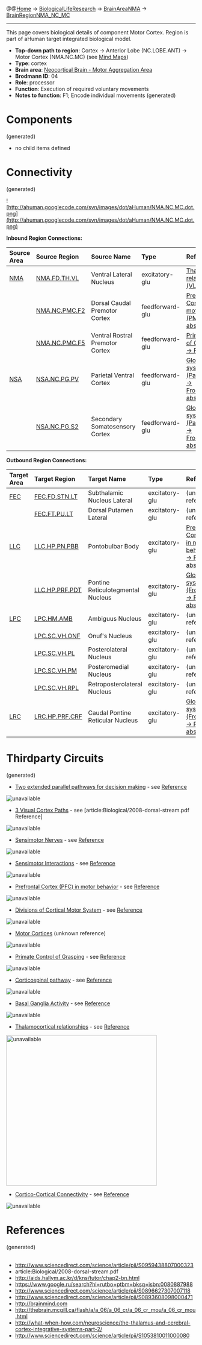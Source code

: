 @@[Home](Home.md) -> [BiologicalLifeResearch](BiologicalLifeResearch.md) -> [BrainAreaNMA](BrainAreaNMA.md) -> [BrainRegionNMA\_NC\_MC](BrainRegionNMA_NC_MC.md)

---


This page covers biological details of component Motor Cortex.
Region is part of aHuman target integrated biological model.

  * **Top-down path to region**: Cortex -> Anterior Lobe (NC.LOBE.ANT) -> Motor Cortex (NMA.NC.MC) (see [Mind Maps](OverallMindMaps.md))
  * **Type**: cortex
  * **Brain area**: [Neocortical Brain - Motor Aggregation Area](BrainAreaNMA.md)
  * **Brodmann ID**: 04
  * **Role**: processor
  * **Function**: Execution of required voluntary movements
  * **Notes to function**: F1; Encode individual movements
(generated)
# Components #
(generated)


  * no child items defined

# Connectivity #
(generated)


![http://ahuman.googlecode.com/svn/images/dot/aHuman/NMA.NC.MC.dot.png](http://ahuman.googlecode.com/svn/images/dot/aHuman/NMA.NC.MC.dot.png)

**Inbound Region Connections:**

| **Source Area** | **Source Region** | **Source Name** | **Type** | **Reference** |
|:----------------|:------------------|:----------------|:---------|:--------------|
| [NMA](BrainAreaNMA.md) | [NMA.FD.TH.VL](BrainRegionNMA_FD_TH_VL.md) | Ventral Lateral Nucleus | excitatory-glu | [Thalamocortical relationships (VL -> pVL)](http://what-when-how.com/neuroscience/the-thalamus-and-cerebral-cortex-integrative-systems-part-2/) |
|                 | [NMA.NC.PMC.F2](BrainRegionNMA_NC_PMC_F2.md) | Dorsal Caudal Premotor Cortex | feedforward-glu | [Prefrontal Cortex (PFC) in motor behavior (PMC -> MC, abstract)](https://www.google.ru/search?hl=rutbo=ptbm=bksq=isbn:0080887988) |
|                 | [NMA.NC.PMC.F5](BrainRegionNMA_NC_PMC_F5.md) | Ventral Rostral Premotor Cortex | feedforward-glu | [Primate Control of Grasping (F5 -> F1)](http://www.sciencedirect.com/science/article/pii/S0893608098000471) |
| [NSA](BrainAreaNSA.md) | [NSA.NC.PG.PV](BrainRegionNSA_NC_PG_PV.md) | Parietal Ventral Cortex | feedforward-glu | [Global visual system (ParietalCortex -> FrontalCortex, abstract)](http://www.sciencedirect.com/science/article/pii/S0959438808001566) |
|                 | [NSA.NC.PG.S2](BrainRegionNSA_NC_PG_S2.md) | Secondary Somatosensory Cortex | feedforward-glu | [Global visual system (ParietalCortex -> FrontalCortex, abstract)](http://www.sciencedirect.com/science/article/pii/S0959438808001566) |

**Outbound Region Connections:**

| **Target Area** | **Target Region** | **Target Name** | **Type** | **Reference** |
|:----------------|:------------------|:----------------|:---------|:--------------|
| [FEC](BrainAreaFEC.md) | [FEC.FD.STN.LT](BrainRegionFEC_FD_STN_LT.md) | Subthalamic Nucleus Lateral | excitatory-glu | (unknown reference) |
|                 | [FEC.FT.PU.LT](BrainRegionFEC_FT_PU_LT.md) | Dorsal Putamen Lateral | excitatory-glu | (unknown reference) |
| [LLC](BrainAreaLLC.md) | [LLC.HP.PN.PBB](BrainRegionLLC_HP_PN_PBB.md) | Pontobulbar Body | excitatory-glu | [Prefrontal Cortex (PFC) in motor behavior (MC -> PN, abstract)](https://www.google.ru/search?hl=rutbo=ptbm=bksq=isbn:0080887988) |
|                 | [LLC.HP.PRF.PDT](BrainRegionLLC_HP_PRF_PDT.md) | Pontine Reticulotegmental Nucleus | excitatory-glu | [Global visual system (FrontalCortex -> RF, abstract)](http://www.sciencedirect.com/science/article/pii/S0959438808001566) |
| [LPC](BrainAreaLPC.md) | [LPC.HM.AMB](BrainRegionLPC_HM_AMB.md) | Ambiguus Nucleus | excitatory-glu | (unknown reference) |
|                 | [LPC.SC.VH.ONF](BrainRegionLPC_SC_VH_ONF.md) | Onuf's Nucleus  | excitatory-glu | (unknown reference) |
|                 | [LPC.SC.VH.PL](BrainRegionLPC_SC_VH_PL.md) | Posterolateral Nucleus | excitatory-glu | (unknown reference) |
|                 | [LPC.SC.VH.PM](BrainRegionLPC_SC_VH_PM.md) | Posteromedial Nucleus | excitatory-glu | (unknown reference) |
|                 | [LPC.SC.VH.RPL](BrainRegionLPC_SC_VH_RPL.md) | Retroposterolateral Nucleus | excitatory-glu | (unknown reference) |
| [LRC](BrainAreaLRC.md) | [LRC.HP.PRF.CRF](BrainRegionLRC_HP_PRF_CRF.md) | Caudal Pontine Reticular Nucleus | excitatory-glu | [Global visual system (FrontalCortex -> RF, abstract)](http://www.sciencedirect.com/science/article/pii/S0959438808001566) |

# Thirdparty Circuits #
(generated)

  * [Two extended parallel pathways for decision making](http://ars.els-cdn.com/content/image/1-s2.0-S0959438807000323-gr1.jpg) - see [Reference](http://www.sciencedirect.com/science/article/pii/S0959438807000323)

<img src='http://ars.els-cdn.com/content/image/1-s2.0-S0959438807000323-gr1.jpg' alt='unavailable'>

<ul><li><a href='http://ahuman.googlecode.com/svn/images/wiki/research/biomodel/visual-streams.jpg'>3 Visual Cortex Paths</a> - see [article:Biological/2008-dorsal-stream.pdf Reference]</li></ul>

<img src='http://ahuman.googlecode.com/svn/images/wiki/research/biomodel/visual-streams.jpg' alt='unavailable'>

<ul><li><a href='http://aids.hallym.ac.kr/d/kns/tutor/ch2-nb3.jpg'>Sensimotor Nerves</a> - see <a href='http://aids.hallym.ac.kr/d/kns/tutor/chap2-bn.html'>Reference</a></li></ul>

<img src='http://aids.hallym.ac.kr/d/kns/tutor/ch2-nb3.jpg' alt='unavailable'>

<ul><li><a href='http://aids.hallym.ac.kr/d/kns/tutor/pns49.jpg'>Sensimotor Interactions</a> - see <a href='http://aids.hallym.ac.kr/d/kns/tutor/chap2-bn.html'>Reference</a></li></ul>

<img src='http://aids.hallym.ac.kr/d/kns/tutor/pns49.jpg' alt='unavailable'>

<ul><li><a href='http://ahuman.googlecode.com/svn/images/wiki/research/biomodel/motor_top.jpg'>Prefrontal Cortex (PFC) in motor behavior</a> - see <a href='https://www.google.ru/search?hl=rutbo=ptbm=bksq=isbn:0080887988'>Reference</a></li></ul>

<img src='http://ahuman.googlecode.com/svn/images/wiki/research/biomodel/motor_top.jpg' alt='unavailable'>

<ul><li><a href='http://ars.els-cdn.com/content/image/1-s2.0-S0896627307007118-gr4.jpg'>Divisions of Cortical Motor System</a> - see <a href='http://www.sciencedirect.com/science/article/pii/S0896627307007118'>Reference</a></li></ul>

<img src='http://ars.els-cdn.com/content/image/1-s2.0-S0896627307007118-gr4.jpg' alt='unavailable'>

<ul><li><a href='http://ahuman.googlecode.com/svn/images/wiki/research/biomodel/motor-cortex.jpg'>Motor Cortices</a> (unknown reference)</li></ul>

<img src='http://ahuman.googlecode.com/svn/images/wiki/research/biomodel/motor-cortex.jpg' alt='unavailable'>

<ul><li><a href='http://ars.els-cdn.com/content/image/1-s2.0-S0893608098000471-gr6.gif'>Primate Control of Grasping</a> - see <a href='http://www.sciencedirect.com/science/article/pii/S0893608098000471'>Reference</a></li></ul>

<img src='http://ars.els-cdn.com/content/image/1-s2.0-S0893608098000471-gr6.gif' alt='unavailable'>

<ul><li><a href='http://brainmind.com/images/Pyramidaltract.jpg'>Corticospinal pathway</a> - see <a href='http://brainmind.com'>Reference</a></li></ul>

<img src='http://brainmind.com/images/Pyramidaltract.jpg' alt='unavailable'>

<ul><li><a href='http://thebrain.mcgill.ca/flash/a/a_06/a_06_cr/a_06_cr_mou/a_06_cr_mou_2b.jpg'>Basal Ganglia Activity</a> - see <a href='http://thebrain.mcgill.ca/flash/a/a_06/a_06_cr/a_06_cr_mou/a_06_cr_mou.html'>Reference</a></li></ul>

<img src='http://thebrain.mcgill.ca/flash/a/a_06/a_06_cr/a_06_cr_mou/a_06_cr_mou_2b.jpg' alt='unavailable'>

<ul><li><a href='http://what-when-how.com/wp-content/uploads/2012/04/tmp3649_thumb1_thumb.jpg'>Thalamocortical relationships</a> - see <a href='http://what-when-how.com/neuroscience/the-thalamus-and-cerebral-cortex-integrative-systems-part-2/'>Reference</a></li></ul>

<img src='http://what-when-how.com/wp-content/uploads/2012/04/tmp3649_thumb1_thumb.jpg' alt='unavailable' height='400width=400'>

<ul><li><a href='http://ars.els-cdn.com/content/image/1-s2.0-S1053810011000080-gr3.jpg'>Cortico-Cortical Connectivity</a> - see <a href='http://www.sciencedirect.com/science/article/pii/S1053810011000080'>Reference</a></li></ul>

<img src='http://ars.els-cdn.com/content/image/1-s2.0-S1053810011000080-gr3.jpg' alt='unavailable'>


<h1>References</h1>
(generated)<br>
<br>
<ul><li><a href='http://www.sciencedirect.com/science/article/pii/S0959438807000323'>http://www.sciencedirect.com/science/article/pii/S0959438807000323</a>
</li><li>article:Biological/2008-dorsal-stream.pdf<br>
</li><li><a href='http://aids.hallym.ac.kr/d/kns/tutor/chap2-bn.html'>http://aids.hallym.ac.kr/d/kns/tutor/chap2-bn.html</a>
</li><li><a href='https://www.google.ru/search?hl=rutbo=ptbm=bksq=isbn:0080887988'>https://www.google.ru/search?hl=rutbo=ptbm=bksq=isbn:0080887988</a>
</li><li><a href='http://www.sciencedirect.com/science/article/pii/S0896627307007118'>http://www.sciencedirect.com/science/article/pii/S0896627307007118</a>
</li><li><a href='http://www.sciencedirect.com/science/article/pii/S0893608098000471'>http://www.sciencedirect.com/science/article/pii/S0893608098000471</a>
</li><li><a href='http://brainmind.com'>http://brainmind.com</a>
</li><li><a href='http://thebrain.mcgill.ca/flash/a/a_06/a_06_cr/a_06_cr_mou/a_06_cr_mou.html'>http://thebrain.mcgill.ca/flash/a/a_06/a_06_cr/a_06_cr_mou/a_06_cr_mou.html</a>
</li><li><a href='http://what-when-how.com/neuroscience/the-thalamus-and-cerebral-cortex-integrative-systems-part-2/'>http://what-when-how.com/neuroscience/the-thalamus-and-cerebral-cortex-integrative-systems-part-2/</a>
</li><li><a href='http://www.sciencedirect.com/science/article/pii/S1053810011000080'>http://www.sciencedirect.com/science/article/pii/S1053810011000080</a></li></ul>
